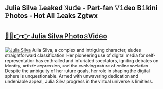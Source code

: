 ## Julia Silva 𝙻eaked 𝙽u𝚍e - Part-fan 𝚅𝚒deo B𝚒kini 𝙿hotos - Hot All 𝙻eaks Zgtwx

# <h2><a href="http://ld4dr8.urlbe.top/?page=Julia+Silva">🔗🔗👉👉 Julia Silva P𝚑oto𝚜Vid𝚎o</a></h2>

[![Julia Silva](https://i.imgur.com/eBuTRDB.gif)](http://ld4dr8.urlbe.top/?page=Julia+Silva)
Julia Silva, a complex and intriguing character, eludes straightforward classification. Her pioneering use of digital media for self-representation has enthralled and infuriated spectators, igniting debates on identity, artistic expression, and the evolving nature of online societies. Despite the ambiguity of her future goals, her role in shaping the digital sphere is unquestionable. Armed with unwavering dedication and undeniable appeal, Julia Silva progress in the virtual universe is limitless.
